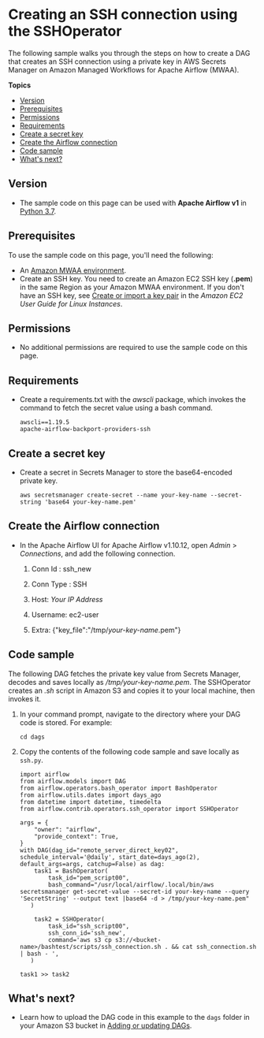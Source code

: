 # Creating an SSH connection using the SSHOperator<a name="samples-ssh"></a>

The following sample walks you through the steps on how to create a DAG that creates an SSH connection using a private key in AWS Secrets Manager on Amazon Managed Workflows for Apache Airflow \(MWAA\)\.

**Topics**
+ [Version](#samples-ssh-version)
+ [Prerequisites](#samples-ssh-prereqs)
+ [Permissions](#samples-ssh-permissions)
+ [Requirements](#samples-ssh-dependencies)
+ [Create a secret key](#samples-ssh-secret)
+ [Create the Airflow connection](#samples-ssh-connection)
+ [Code sample](#samples-ssh-code)
+ [What's next?](#samples-ssh-next-up)

## Version<a name="samples-ssh-version"></a>
+ The sample code on this page can be used with **Apache Airflow v1** in [Python 3\.7](https://www.python.org/dev/peps/pep-0537/)\.

## Prerequisites<a name="samples-ssh-prereqs"></a>

To use the sample code on this page, you'll need the following:
+ An [Amazon MWAA environment](get-started.md)\.
+ Create an SSH key\. You need to create an Amazon EC2 SSH key \(**\.pem**\) in the same Region as your Amazon MWAA environment\. If you don't have an SSH key, see [Create or import a key pair](https://docs.aws.amazon.com/AWSEC2/latest/UserGuide/ec2-key-pairs.html#prepare-key-pair) in the *Amazon EC2 User Guide for Linux Instances*\.

## Permissions<a name="samples-ssh-permissions"></a>
+ No additional permissions are required to use the sample code on this page\.

## Requirements<a name="samples-ssh-dependencies"></a>
+ Create a requirements\.txt with the *awscli* package, which invokes the command to fetch the secret value using a bash command\.

  ```
  awscli==1.19.5
  apache-airflow-backport-providers-ssh
  ```

## Create a secret key<a name="samples-ssh-secret"></a>
+ Create a secret in Secrets Manager to store the base64\-encoded private key\.

  ```
  aws secretsmanager create-secret --name your-key-name --secret-string 'base64 your-key-name.pem'
  ```

## Create the Airflow connection<a name="samples-ssh-connection"></a>
+ In the Apache Airflow UI for Apache Airflow v1\.10\.12, open *Admin* > *Connections*, and add the following connection\.

  1. Conn Id : ssh\_new

  1. Conn Type : SSH

  1. Host: *Your IP Address*

  1. Username: ec2\-user

  1. Extra: \{"key\_file":"/tmp/*your\-key\-name*\.pem"\}

## Code sample<a name="samples-ssh-code"></a>

The following DAG fetches the private key value from Secrets Manager, decodes and saves locally as */tmp/*your\-key\-name*\.pem*\. The SSHOperator creates an *\.sh* script in Amazon S3 and copies it to your local machine, then invokes it\.

1. In your command prompt, navigate to the directory where your DAG code is stored\. For example:

   ```
   cd dags
   ```

1. Copy the contents of the following code sample and save locally as `ssh.py`\.

   ```
   import airflow
   from airflow.models import DAG
   from airflow.operators.bash_operator import BashOperator
   from airflow.utils.dates import days_ago
   from datetime import datetime, timedelta
   from airflow.contrib.operators.ssh_operator import SSHOperator
   
   args = {
       "owner": "airflow",
       "provide_context": True,
   }
   with DAG(dag_id="remote_server_direct_key02", schedule_interval='@daily', start_date=days_ago(2), default_args=args, catchup=False) as dag:
       task1 = BashOperator(
           task_id="pem_script00",
           bash_command="/usr/local/airflow/.local/bin/aws secretsmanager get-secret-value --secret-id your-key-name --query 'SecretString' --output text |base64 -d > /tmp/your-key-name.pem"
      )
   
       task2 = SSHOperator(
           task_id="ssh_script00",
           ssh_conn_id='ssh_new',
           command='aws s3 cp s3://<bucket-name>/bashtest/scripts/ssh_connection.sh . && cat ssh_connection.sh | bash - ',
      )
   
   task1 >> task2
   ```

## What's next?<a name="samples-ssh-next-up"></a>
+ Learn how to upload the DAG code in this example to the `dags` folder in your Amazon S3 bucket in [Adding or updating DAGs](configuring-dag-folder.md)\.